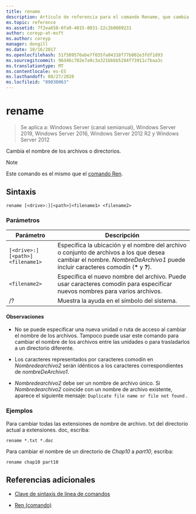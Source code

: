 ```yaml
---
title: rename
description: Artículo de referencia para el comando Rename, que cambia el nombre de un archivo o un directorio.
ms.topic: reference
ms.assetid: 7f2ea658-0fa9-4015-8031-22c2b0089231
author: coreyp-at-msft
ms.author: coreyp
manager: dongill
ms.date: 10/16/2017
ms.openlocfilehash: 51f509576abe7f035fa04318f77b802e3fdf1d93
ms.sourcegitcommit: 96d46c702e7a9c3a321bbbb5284f73911c7baa3c
ms.translationtype: MT
ms.contentlocale: es-ES
ms.lasthandoff: 08/27/2020
ms.locfileid: "89030063"
---
```

# <a name="rename"></a>rename

> Se aplica a: Windows Server (canal semianual), Windows Server 2019, Windows Server 2016, Windows Server 2012 R2 y Windows Server 2012

Cambia el nombre de los archivos o directorios.

> [!NOTE]
> Este comando es el mismo que el [comando Ren](ren.md).

## <a name="syntax"></a>Sintaxis

```
rename [<drive>:][<path>]<filename1> <filename2>
```

### <a name="parameters"></a>Parámetros

| Parámetro | Descripción |
|--|--|
| `[<drive>:][<path>]<filename1>` | Especifica la ubicación y el nombre del archivo o conjunto de archivos a los que desea cambiar el nombre. *NombreDeArchivo1* puede incluir caracteres comodín (**&#42;** y **?**). |
| `<filename2>` | Especifica el nuevo nombre del archivo. Puede usar caracteres comodín para especificar nuevos nombres para varios archivos. |
| /? | Muestra la ayuda en el símbolo del sistema. |

#### <a name="remarks"></a>Observaciones

- No se puede especificar una nueva unidad o ruta de acceso al cambiar el nombre de los archivos. Tampoco puede usar este comando para cambiar el nombre de los archivos entre las unidades o para trasladarlos a un directorio diferente.

- Los caracteres representados por caracteres comodín en *Nombredearchivo2* serán idénticos a los caracteres correspondientes de *nombreDeArchivo1*.

- *Nombredearchivo2* debe ser un nombre de archivo único. Si *Nombredearchivo2* coincide con un nombre de archivo existente, aparece el siguiente mensaje: `Duplicate file name or file not found` .

### <a name="examples"></a>Ejemplos

Para cambiar todas las extensiones de nombre de archivo. txt del directorio actual a extensiones. doc, escriba:

```
rename *.txt *.doc
```

Para cambiar el nombre de un directorio de *Chap10* a *part10*, escriba:

```
rename chap10 part10
```

## <a name="additional-references"></a>Referencias adicionales

- [Clave de sintaxis de línea de comandos](command-line-syntax-key.md)

- [Ren (comando)](ren.md)
